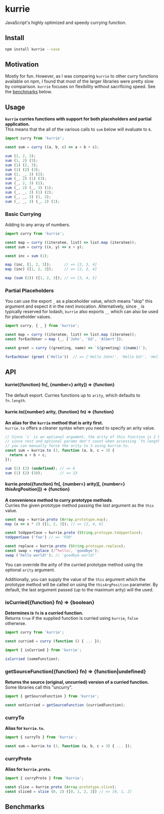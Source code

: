 # kurrie
JavaScript's highly optimized and speedy currying function.

## Install
```bash
npm install kurrie --save
```

## Motivation
Mostly for fun. However, as I was comparing `kurrie` to other curry functions available on npm,
I found that most of the larger libraries were pretty slow by comparison. `kurrie` focuses on
flexibility without sacrificing speed. See the [benchmarks](#benchmarks) below.

## Usage
**`kurrie` curries functions with support for both placeholders and partial application.**   
This means that the all of the various calls to `sum` below will evaluate to `6`.

```js
import curry from 'kurrie';

const sum = curry ((a, b, c) => a + b + c);

sum (1, 2, 3);
sum (1, 2) (3);
sum (1) (2, 3);
sum (1) (2) (3);
sum (1, _, 3) (2);
sum (_, 2) (1) (3);
sum (_, 2, 3) (1);
sum (_, 2) (_, 3) (1);
sum (_, _, 3) (1) (2);
sum (_, _, 3) (1, 2);
sum (_, _, 3) (_, 2) (1);
```

### Basic Currying
Adding to any array of numbers.

```js
import curry from 'kurrie';

const map = curry ((iteratee, list) => list.map (iteratee));
const sum = curry ((x, y) => x + y);

const inc = sum (1);

map (inc, [1, 2, 3]);      // => [2, 3, 4]
map (inc) ([1, 2, 3]);     // => [2, 3, 4]

map (sum (2)) ([1, 2, 3]); // => [3, 4, 5]

```

### Partial Placeholders
You can use the export `_` as a placeholder value, which means "skip" this argument and expect
it in the next invocation. Alternatively, since `_` is typically reserved for lodash, `kurrie`
also exports `__` which can also be used for placeholder values.

```js
import curry, { _ } from 'kurrie';

const map = curry ((iteratee, list) => list.map (iteratee));
const forEachUser = map (_, ['John', 'Ed', 'Albert']);

const greet = curry ((greeting, name) => `${greeting} ${name}!`);

forEachUser (greet ('Hello'))  // => ['Hello John!', 'Hello Ed!', 'Hello Albert!']
```

## API

#### kurrie({function} fn[, {number=} arity]) => {function}
The default export. Curries functions up to `arity`, which defaults to `fn.length`.



#### kurrie.to({number} arity, {function} fn) => {function}
**An alias for the `kurrie` method that is arity first.**    
`kurrie.to` offers a cleaner syntax when you need to specify an arity value.

```js
// Since `c` is an optional argument, the arity of this function is 2 by default,
// since rest and optional params don't count when accessing `fn.length`. However,
// you can manually force the arity to 3 using kurrie.to.
const sum = kurrie.to (3, function (a, b, c = 3) {
  return a + b + c;
});

sum (1) (2) (undefined); // => 6
sum (1) (2) (10);        // => 13
```

#### kurrie.proto({function} fn[, {number=} arity][, {number=} thisArgPosition]]) => {function}
**A convenience method to curry prototype methods**.    
Curries the given prototype method passing the *last* argument as the `this` value.

```js
const map = kurrie.proto (Array.prototype.map);
map (x => x * 2) ([1, 2, 3]); // => [2, 4, 6]

const toUpperCase = kurrie.proto (String.protoype.toUpperCase);
toUpperCase ('foo') // => 'FOO'

const replace = kurrie.proto (String.protoype.replace);
const swap = replace (/^hello/, 'goodbye');
swap ('hello world!'); // 'goodbye world!'
```

You can override the arity of the curried prototype method using the optional `arity` argument.

Additionally, you can supply the value of the `this` argument which the prototype method will be
called on using the `thisArgPosition` parameter. By default, the last argument passed (up to the
maximum arity) will the used.

### isCurried({function} fn) => {boolean}
**Determines is `fn` is a curried function.**    
Returns `true` if the supplied function is curried using `kurrie`, `false` otherwise.

```js
import curry from 'kurrie';

const curried = curry (function () { ... });
```

```js
import { isCurried } from 'kurrie';

isCurried (someFunction);
```

### getSourceFunction({function} fn) => {function|undefined}
**Returns the source (original, uncurried) version of a curried function.**    
Some libraries call this "uncurry".

```js
import { getSourceFunction } from 'kurrie';

const notCurried = getSourceFunction (curriedFunction);
```

### curryTo
**Alias for `kurrie.to`.**

```js
import { curryTo } from 'kurrie';

const sum = kurrie.to (3, function (a, b, c = 3) { ... });
```

### curryProto
**Alias for `kurrie.proto`.**

```js
import { curryProto } from 'kurrie';

const slice = kurrie.proto (Array.prototype.slice);
const sliced = slice (0, 2) ([0, 1, 2, 3]) // => [0, 1, 2]
```

## Benchmarks
